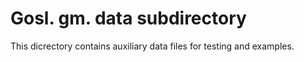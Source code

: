 # Gosl. gm. data subdirectory

This dicrectory contains auxiliary data files for testing and examples.
